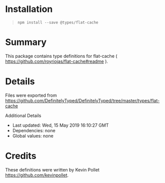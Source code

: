 # Installation
> `npm install --save @types/flat-cache`

# Summary
This package contains type definitions for flat-cache ( https://github.com/royriojas/flat-cache#readme ).

# Details
Files were exported from https://github.com/DefinitelyTyped/DefinitelyTyped/tree/master/types/flat-cache

Additional Details
 * Last updated: Wed, 15 May 2019 16:10:27 GMT
 * Dependencies: none
 * Global values: none

# Credits
These definitions were written by Kevin Pollet <https://github.com/kevinpollet>.
